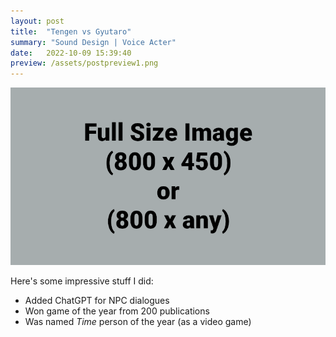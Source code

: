 ```yaml
---
layout: post
title:  "Tengen vs Gyutaro"
summary: "Sound Design | Voice Acter"
date:   2022-10-09 15:39:40
preview: /assets/postpreview1.png
---
```


![Picture 1](/assets/fullsize.png)

Here's some impressive stuff I did:

* Added ChatGPT for NPC dialogues
* Won game of the year from 200 publications
* Was named *Time* person of the year (as a video game)
